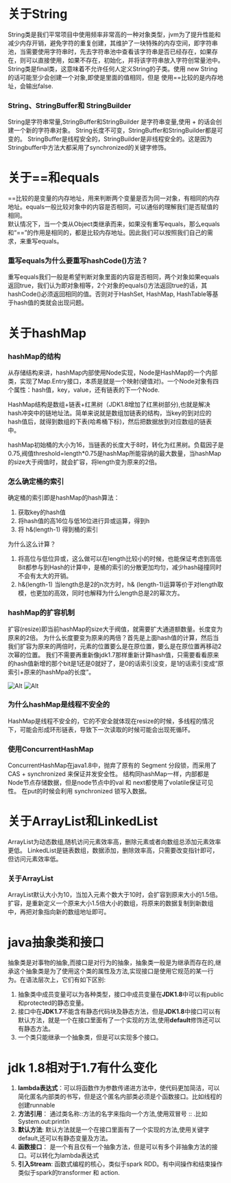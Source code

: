 #  关于String  
   String类是我们平常项目中使用频率非常高的一种对象类型，jvm为了提升性能和减少内存开销，避免字符的重复创建，其维护了一块特殊的内存空间，即字符串池，当需要使用字符串时，先去字符串池中查看该字符串是否已经存在，如果存在，则可以直接使用，如果不存在，初始化，并将该字符串放入字符创常量池中。  
   String类是final类，这意味着不允许任何人定义String的子类。使用 new String 的话可能至少会创建一个对象,即使是里面的值相同，但是 使用==比较的是内存地址，会输出false.  
   
### String、StringBuffer和 StringBuilder
   String是字符串常量,StringBuffer和StringBuilder 是字符串变量,使用 + 的话会创建一个新的字符串对象。 
   String长度不可变，StringBuffer和StringBuilder都是可变的。
   StringBuffer是线程安全的，StringBuilder是非线程安全的。这是因为Stringbuffer中方法大都采用了synchronized的关键字修饰。
#  关于==和equals
   ==比较的是变量的内存地址，用来判断两个变量是否为同一对象，有相同的内存地址。equals一般比较对象中的内容是否相同，可以通俗的理解我们是否赋值的相同。  
   默认情况下，当一个类从Object类继承而来，如果没有重写equals，那么equals和“==”的作用是相同的，都是比较内存地址。因此我们可以按照我们自己的需求，来重写equals。
   
   ### 重写equals为什么要重写hashCode()方法？
   重写equals我们一般是希望判断对象里面的内容是否相同，两个对象如果equals返回true，我们认为即对象相等，2个对象的equals()方法返回true的话，其hashCode()必须返回相同的值。否则对于HashSet, HashMap, HashTable等基于hash值的类就会出现问题。
#  关于hashMap
   ### hashMap的结构
   从存储结构来讲，hashMap内部使用Node实现，Node是HashMap的一个内部类，实现了Map.Entry接口，本质是就是一个映射(键值对)。一个Node对象有四个属性：hash值，key，value，还有链表的下一个Node.  
   
   HashMap结构是数组+链表+红黑树（JDK1.8增加了红黑树部分),也就是解决hash冲突中的链地址法。简单来说就是数组加链表的结构，当key的到对应的hash值后，就得到数组的下表(哈希桶下标)，然后把数据放到对应数组的链表中。
   
   hashMap初始桶的大小为16，当链表的长度大于8时，转化为红黑树。负载因子是0.75,阀值threshold=length*0.75是hashMap所能容纳的最大数量，当hashMap的size大于阀值时，就会扩容，将length变为原来的2倍。
   ### 怎么确定桶的索引
   确定桶的索引即是hashMap的hash算法：
   1.  获取key的hash值
   2.  将hash值的高16位与低16位进行异或运算，得到h
   3.  将 h&(length-1) 得到桶的索引
   
   为什么这么计算？  
   1.  将高位与低位异或，这么做可以在length比较小的时候，也能保证考虑到高低Bit都参与到Hash的计算中，是桶的索引的分散更加均匀，减少hash碰撞同时不会有太大的开销。
   2.  h&(length-1) 当length总是2的n次方时，h& (length-1)运算等价于对length取模，也更加的高效，同时也解释为什么length总是2的幂次方。
   
   ### hashMap的扩容机制
   扩容(resize)即当前hashMap的size大于阀值，就需要扩大通道额数量。长度变为原来的2倍。
   为什么长度要变为原来的两倍？首先是上面hash值的计算，然后当我们扩容为原来的两倍时，元素的位置要么是在原位置，要么是在原位置再移动2次幂的位置。
   我们不需要再重新像jdk1.7那样重新计算hash值，只需要看看原来的hash值新增的那个bit是1还是0就好了，是0的话索引没变，是1的话索引变成“原索引+原来的hashMpa的长度”。  
   
   ![Alt](https://awps-assets.meituan.net/mit-x/blog-images-bundle-2016/4d8022db.png)
   ![Alt](https://awps-assets.meituan.net/mit-x/blog-images-bundle-2016/d773f86e.png)
   
   ### 为什么hashMap是线程不安全的
   HashMap是线程不安全的，它的不安全就体现在resize的时候，多线程的情况下，可能会形成环形链表，导致下一次读取的时候可能会出现死循环。
   
   ### 使用ConcurrentHashMap
   
   ConcurrentHashMap在java1.8中，抛弃了原有的 Segment 分段锁，而采用了 CAS + synchronized 来保证并发安全性。
   结构同hashMap一样，内部都是Node节点存储数据，但是node节点中的val 和 next都使用了volatile保证可见性。
   在put的时候会利用 synchronized 锁写入数据。
#  关于ArrayList和LinkedList
   ArrayList为动态数组,随机访问元素效率高，删除元素或者向数组总添加元素效率更低。
   LinkedList是链表数组，数据添加，删除效率高，只需要改变指针即可，但访问元素效率低。
   
   ### 关于ArrayList
   ArrayList默认大小为10，当加入元素个数大于10时，会扩容到原来大小的1.5倍。扩容，是重新定义一个原来大小1.5倍大小的数组，将原来的数据复制到新数组中，再把对象指向新的数组地址即可。
   
#  java抽象类和接口

抽象类是对事物的抽象,而接口是对行为的抽象，抽象类一般是为继承而存在的,继承这个抽象类是为了使用这个类的属性及方法,实现接口是使用它规范的某一行为。在语法层次上，它们有如下区别:
1)  抽象类中成员变量可以为各种类型，接口中成员变量在**JDK1.8**中可以有public 和protected的静态变量。
2)  接口中在**JDK1.7**不能含有静态代码块及静态方法，但是**JDK1.8**中接口可以有默认方法，就是一个在接口里面有了一个实现的方法,使用**default**修饰还可以有静态方法。
3)  一个类只能继承一个抽象类，但是可以实现多个接口。
#  jdk 1.8相对于1.7有什么变化
1.  **lambda表达式**：可以将函数作为参数传递进方法中，使代码更加简洁，可以简化匿名内部类的书写，但是这个匿名内部类必须是个函数接口。比如线程的创建runnable
2.  **方法引用**： 通过类名称::方法的名字来指向一个方法,使用双冒号 :: .比如 System.out:println
3.  **默认方法**:  默认方法就是一个在接口里面有了一个实现的方法,使用关键字default,还可以有静态变量及方法。
4.  **函数接口**： 是一个有且仅有一个抽象方法，但是可以有多个非抽象方法的接口。可以转化为lambda表达式
5.  **引入Stream**: 函数式编程的核心，类似于spark RDD。有中间操作和结束操作 类似于spark的transformer 和 action.
